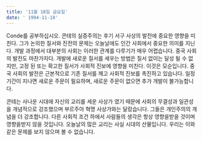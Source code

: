 ```yaml
---
title: '11월 18일 금요일'
date: ' 1994-11-18'
---
```

Conde를 공부하십시오. 콘테의 실증주의는 후기 서구 사상의 발전에 중요한 영향을 미친다. 그가 논의한 질서와 진전의 문제는 오늘날에도 인간 사회에서 중요한 의미를 지닌다. 개발 과정에서 대부분의 사회는 이러한 관계를 다루기가 매우 어렵습니다. 중국 사회의 발전도 마찬가지다. 개발에 새로운 질서를 세우는 방법은 질서 없이는 달성 될 수 없지만, 고정 된 또는 확고한 질서가 사회적 진보에 영향을 미친다. 이것은 모순입니다. 중국 사회의 발전은 근본적으로 기존 질서를 깨고 사회적 진보를 촉진하고 있습니다. 일정 기간이 지나면 새로운 주문이 필요하며, 새로운 주문이 없으면 추가 개발이 불가능합니다.

콘테는 사나운 시대에 자신의 교리를 세운 사상가 였기 때문에 사회의 무결성과 일관성을 개념적으로 강조했으며 부르주아 혁명 사상가와는 달랐습니다. 그들은 개인주의의 개념을 더 강조합니다. 다른 사회적 조건 하에서 사람들의 생각은 항상 영향을받을 것이며 영향을받지 않을 것입니다. 오늘날의 많은 교리는 사실 시대의 산물입니다. 우리는 이와 같은 문제를 보지 않으며 볼 수 없습니다.

